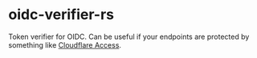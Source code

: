 # oidc-verifier-rs

Token verifier for OIDC. Can be useful if your endpoints are protected by something like [Cloudflare Access](https://www.cloudflare.com/teams/access/).
